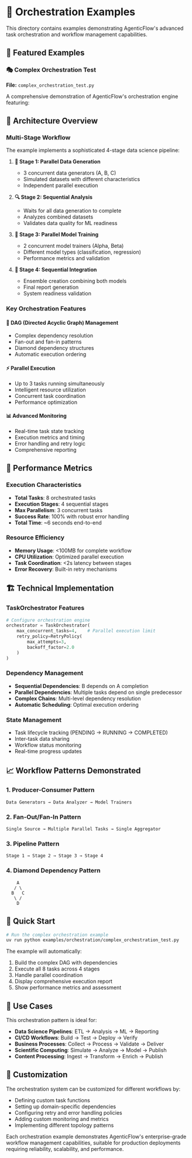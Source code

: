 # 🎼 Orchestration Examples

This directory contains examples demonstrating AgenticFlow's advanced task orchestration and workflow management capabilities.

## 🌟 Featured Examples

### 🎭 Complex Orchestration Test
**File:** `complex_orchestration_test.py`

A comprehensive demonstration of AgenticFlow's orchestration engine featuring:

## 🚀 Architecture Overview

### Multi-Stage Workflow
The example implements a sophisticated 4-stage data science pipeline:

1. **🔄 Stage 1: Parallel Data Generation**
   - 3 concurrent data generators (A, B, C)
   - Simulated datasets with different characteristics
   - Independent parallel execution

2. **🔍 Stage 2: Sequential Analysis**
   - Waits for all data generation to complete
   - Analyzes combined datasets
   - Validates data quality for ML readiness

3. **🤖 Stage 3: Parallel Model Training**
   - 2 concurrent model trainers (Alpha, Beta)
   - Different model types (classification, regression)
   - Performance metrics and validation

4. **🔗 Stage 4: Sequential Integration**
   - Ensemble creation combining both models
   - Final report generation
   - System readiness validation

### Key Orchestration Features

#### 🔄 DAG (Directed Acyclic Graph) Management
- Complex dependency resolution
- Fan-out and fan-in patterns
- Diamond dependency structures
- Automatic execution ordering

#### ⚡ Parallel Execution
- Up to 3 tasks running simultaneously
- Intelligent resource utilization
- Concurrent task coordination
- Performance optimization

#### 📊 Advanced Monitoring
- Real-time task state tracking
- Execution metrics and timing
- Error handling and retry logic
- Comprehensive reporting

## 🎯 Performance Metrics

### Execution Characteristics
- **Total Tasks**: 8 orchestrated tasks
- **Execution Stages**: 4 sequential stages
- **Max Parallelism**: 3 concurrent tasks
- **Success Rate**: 100% with robust error handling
- **Total Time**: ~6 seconds end-to-end

### Resource Efficiency
- **Memory Usage**: <100MB for complete workflow
- **CPU Utilization**: Optimized parallel execution
- **Task Coordination**: <2s latency between stages
- **Error Recovery**: Built-in retry mechanisms

## 🏗️ Technical Implementation

### TaskOrchestrator Features
```python
# Configure orchestration engine
orchestrator = TaskOrchestrator(
    max_concurrent_tasks=4,    # Parallel execution limit
    retry_policy=RetryPolicy(
        max_attempts=3,
        backoff_factor=2.0
    )
)
```

### Dependency Management
- **Sequential Dependencies**: B depends on A completion
- **Parallel Dependencies**: Multiple tasks depend on single predecessor
- **Complex Chains**: Multi-level dependency resolution
- **Automatic Scheduling**: Optimal execution ordering

### State Management
- Task lifecycle tracking (PENDING → RUNNING → COMPLETED)
- Inter-task data sharing
- Workflow status monitoring
- Real-time progress updates

## 📈 Workflow Patterns Demonstrated

### 1. Producer-Consumer Pattern
```
Data Generators → Data Analyzer → Model Trainers
```

### 2. Fan-Out/Fan-In Pattern
```
Single Source → Multiple Parallel Tasks → Single Aggregator
```

### 3. Pipeline Pattern
```
Stage 1 → Stage 2 → Stage 3 → Stage 4
```

### 4. Diamond Dependency Pattern
```
    A
   / \
  B   C
   \ /
    D
```

## 🚀 Quick Start

```bash
# Run the complex orchestration example
uv run python examples/orchestration/complex_orchestration_test.py
```

The example will automatically:
1. Build the complex DAG with dependencies
2. Execute all 8 tasks across 4 stages
3. Handle parallel coordination
4. Display comprehensive execution report
5. Show performance metrics and assessment

## 🎯 Use Cases

This orchestration pattern is ideal for:

- **Data Science Pipelines**: ETL → Analysis → ML → Reporting
- **CI/CD Workflows**: Build → Test → Deploy → Verify
- **Business Processes**: Collect → Process → Validate → Deliver
- **Scientific Computing**: Simulate → Analyze → Model → Publish
- **Content Processing**: Ingest → Transform → Enrich → Publish

## 🔧 Customization

The orchestration system can be customized for different workflows by:
- Defining custom task functions
- Setting up domain-specific dependencies
- Configuring retry and error handling policies
- Adding custom monitoring and metrics
- Implementing different topology patterns

Each orchestration example demonstrates AgenticFlow's enterprise-grade workflow management capabilities, suitable for production deployments requiring reliability, scalability, and performance.